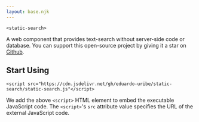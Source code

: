 ```yaml
---
layout: base.njk
---
```


`<static-search>`

A web component that provides text-search without server-side code or database. You can support this open-source project by giving it a star on [Github](https://github.com/eduardo-uribe/static-search).

## Start Using

`<script src="https://cdn.jsdelivr.net/gh/eduardo-uribe/static-search/static-search.js"</script>`

We add the above `<script>` HTML element to embed the executable JavaScript code. The `<script>`'s `src` attribute value specifies the URL of the external JavaScript code.
